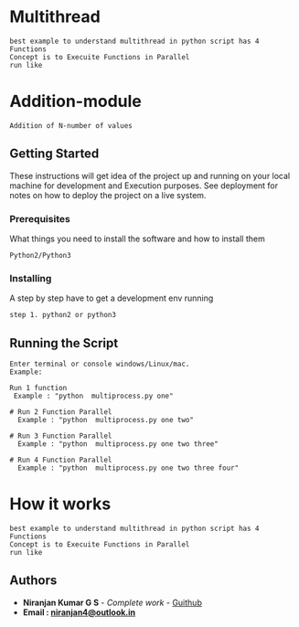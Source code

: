 # Multithread 
```
best example to understand multithread in python script has 4 Functions
Concept is to Execuite Functions in Parallel
run like
```
# Addition-module
```
Addition of N-number of values
```
## Getting Started

These instructions will get idea of the project up and running on your local machine for development and Execution purposes. See deployment for notes on how to deploy the project on a live system.


### Prerequisites

What things you need to install the software and how to install them
```
Python2/Python3
```

### Installing

A step by step have to get a development env running
```
step 1. python2 or python3
```
## Running the Script
```
Enter terminal or console windows/Linux/mac.  
Example:

Run 1 function
 Example : "python  multiprocess.py one"
 
# Run 2 Function Parallel
  Example : "python  multiprocess.py one two"

# Run 3 Function Parallel
  Example : "python  multiprocess.py one two three"

# Run 4 Function Parallel
  Example : "python  multiprocess.py one two three four"
```
# How it works
```
best example to understand multithread in python script has 4 Functions
Concept is to Execuite Functions in Parallel
run like
```

## Authors

* **Niranjan Kumar G S** - *Complete work* - [Guithub](https://github.com/niranjangs4)
* **Email : niranjan4@outlook.in**




